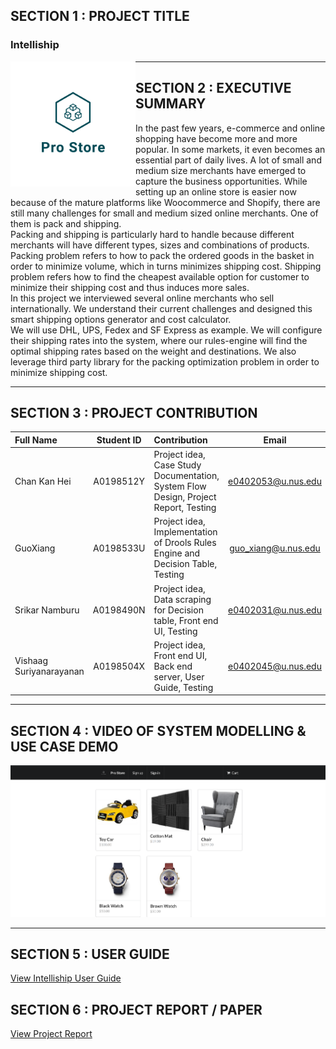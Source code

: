 ## SECTION 1 : PROJECT TITLE
### Intelliship

<p align="center"> <img src="Miscelleneous/logo_transparent.png" width="200" height="200"
     style="float: left; margin-right: 0px; " ></p>


---
## SECTION 2 : EXECUTIVE SUMMARY
In the past few years, e-commerce and online shopping have become more and more popular. In some markets, it even becomes an essential part of daily lives. A lot of small and medium size merchants have emerged to capture the business opportunities. While setting up an online store is easier now because of the mature platforms like Woocommerce and Shopify, there are still many challenges for small and medium sized online merchants. One of them is pack and shipping.<br>
Packing and shipping is particularly hard to handle because different merchants will have different types, sizes and combinations of products. Packing problem refers to how to pack the ordered goods in the basket in order to minimize volume, which in turns minimizes shipping cost. Shipping problem refers how to find the cheapest available option for customer to minimize their shipping cost and thus induces more sales.<br>
In this project we interviewed several online merchants who sell internationally. We understand their current challenges and designed this smart shipping options generator and cost calculator.<br>
We will use DHL, UPS, Fedex and SF Express as example. We will configure their shipping rates into the system, where our rules-engine will find the optimal shipping rates based on the weight and destinations. We also leverage third party library for the packing optimization problem in order to minimize shipping cost.

---
## SECTION 3 : PROJECT CONTRIBUTION

| Full Name | Student ID | Contribution | Email |
| :------------ |:---------------:|:------------ |:---------------:| 
| Chan Kan Hei | A0198512Y | Project idea, Case Study Documentation, System Flow Design, Project Report, Testing | e0402053@u.nus.edu |
| GuoXiang | A0198533U | Project idea, Implementation of Drools Rules Engine and Decision Table, Testing | guo_xiang@u.nus.edu |
| Srikar Namburu | A0198490N |Project idea, Data scraping for Decision table, Front end UI, Testing | e0402031@u.nus.edu |
| Vishaag Suriyanarayanan | A0198504X | Project idea, Front end UI, Back end server, User Guide, Testing | e0402045@u.nus.edu |


---
## SECTION 4 : VIDEO OF SYSTEM MODELLING & USE CASE DEMO

[![Demo Video](https://github.com/vishaag/intelliship/blob/master/Miscelleneous/Capture.PNG)](https://youtu.be/DLyNaq7eSQc)

---
## SECTION 5 : USER GUIDE

[View Intelliship User Guide](https://github.com/vishaag/intelliship/blob/master/User%20Guide/IntellishipUserGuide.pdf)

## SECTION 6 : PROJECT REPORT / PAPER

[View Project Report](https://github.com/vishaag/intelliship/blob/master/Project%20Report/Project%20Report.pdf)

 
